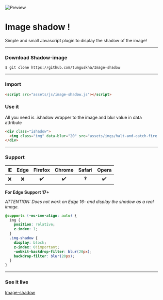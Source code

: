 ![Preview](https://raw.githubusercontent.com/tunguskha/Image-shadow/master/assets/imgs/Preview.jpg)
# Image shadow !

Simple and small Javascript plugin to display the shadow of the image!

---

### Download Shadow-image
```
$ git clone https://github.com/tunguskha/Image-shadow
```

---

### Import
```html
<script src="assets/js/image-shadow.js"></script>
```

### Use it
All you need is .ishadow wrapper to the image and blur value in data attribute
```html
<div class="ishadow">
  <img class="img" data-blur="20" src="assets/imgs/halt-and-catch-fire.jpg">
</div>
```

---

### Support
| IE | Edge| Firefox | Chrome | Safari | Opera |
|:-:|:--:|:-:|:-:|:-:|:-:|
|:x:| :x: |:heavy_check_mark:|:heavy_check_mark:|:question:|:heavy_check_mark:|

**For Edge Support 17+**

*ATTENTION: Does not work on Edge 16- and display the shadow as a real image.*

```css
@supports (-ms-ime-align: auto) {
  img {
    position: relative;
    z-index: 1;
  }
  .img-shadow {
    display: block;
    z-index: 0!important;
    -webkit-backdrop-filter: blur(20px);
    backdrop-filter: blur(20px);
  }
}
```

---

### See it live
[Image-shadow](https://tunguskha.github.io/Image-shadow/)

